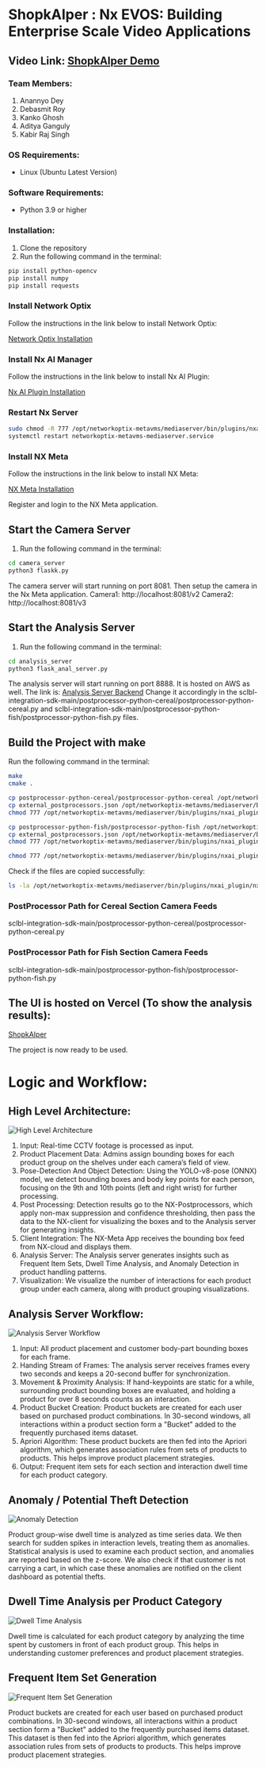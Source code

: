 # ShopkAIper : Nx EVOS: Building Enterprise Scale Video Applications

## Video Link: [ShopkAIper Demo](https://youtu.be/nNh7WxDYlZQ)

### Team Members:

1. Anannyo Dey
2. Debasmit Roy
3. Kanko Ghosh
4. Aditya Ganguly
5. Kabir Raj Singh

### OS Requirements: 

- Linux (Ubuntu Latest Version)

### Software Requirements:

- Python 3.9 or higher

### Installation:

1. Clone the repository
2. Run the following command in the terminal:

```bash
pip install python-opencv
pip install numpy
pip install requests
```

### Install Network Optix

Follow the instructions in the link below to install Network Optix:

[Network Optix Installation](https://nx.docs.scailable.net/nx-ai-manager/1.-install-network-optix)

### Install Nx AI Manager

Follow the instructions in the link below to install Nx AI Plugin:

[Nx AI Plugin Installation](https://nx.docs.scailable.net/nx-ai-manager/2.-install-nx-ai-manager-plugin)

### Restart Nx Server

```bash
sudo chmod -R 777 /opt/networkoptix-metavms/mediaserver/bin/plugins/nxai_plugin
systemctl restart networkoptix-metavms-mediaserver.service
```

### Install NX Meta

Follow the instructions in the link below to install NX Meta:

[NX Meta Installation](https://meta.nxvms.com/download/releases/linux)

Register and login to the NX Meta application.


## Start the Camera Server

1. Run the following command in the terminal:

```bash
cd camera_server
python3 flaskk.py
```

The camera server will start running on port 8081.
Then setup the camera in the Nx Meta application.
Camera1: http://localhost:8081/v2
Camera2: http://localhost:8081/v3


## Start the Analysis Server

1. Run the following command in the terminal:

```bash
cd analysis_server
python3 flask_anal_server.py
```

The analysis server will start running on port 8888.
It is hosted on AWS as well. The link is: [Analysis Server Backend](https://y07iw7clhb.execute-api.ap-southeast-2.amazonaws.com/)
Change it accordingly in the sclbl-integration-sdk-main/postprocessor-python-cereal/postprocessor-python-cereal.py and sclbl-integration-sdk-main/postprocessor-python-fish/postprocessor-python-fish.py files.


## Build the Project with make

Run the following command in the terminal:

```bash
make
cmake .

cp postprocessor-python-cereal/postprocessor-python-cereal /opt/networkoptix-metavms/mediaserver/bin/plugins/nxai_plugin/nxai_manager/postprocessors
cp external_postprocessors.json /opt/networkoptix-metavms/mediaserver/bin/plugins/nxai_plugin/nxai_manager/postprocessors
chmod 777 /opt/networkoptix-metavms/mediaserver/bin/plugins/nxai_plugin/nxai_manager/postprocessors/postprocessor-python-cereal

cp postprocessor-python-fish/postprocessor-python-fish /opt/networkoptix-metavms/mediaserver/bin/plugins/nxai_plugin/nxai_manager/postprocessors
cp external_postprocessors.json /opt/networkoptix-metavms/mediaserver/bin/plugins/nxai_plugin/nxai_manager/postprocessors
chmod 777 /opt/networkoptix-metavms/mediaserver/bin/plugins/nxai_plugin/nxai_manager/postprocessors/postprocessor-python-fish

chmod 777 /opt/networkoptix-metavms/mediaserver/bin/plugins/nxai_plugin/nxai_manager/postprocessors/external_postprocessors.json
```

Check if the files are copied successfully:

```bash
ls -la /opt/networkoptix-metavms/mediaserver/bin/plugins/nxai_plugin/nxai_manager/postprocessors
```

### PostProcessor Path for Cereal Section Camera Feeds

sclbl-integration-sdk-main/postprocessor-python-cereal/postprocessor-python-cereal.py


### PostProcessor Path for Fish Section Camera Feeds

sclbl-integration-sdk-main/postprocessor-python-fish/postprocessor-python-fish.py

## The UI is hosted on Vercel (To show the analysis results):

[ShopkAIper](https://nvexos-ui.vercel.app/)

The project is now ready to be used.



# Logic and Workflow:

## High Level Architecture:

![High Level Architecture](images/hld.png)

1. Input: Real-time CCTV footage is processed as input.
2. Product Placement Data: Admins assign bounding boxes for each product group on the shelves under each camera’s field of view.
3. Pose-Detection And Object Detection: Using the YOLO-v8-pose (ONNX) model, we detect bounding boxes and body key points for each person, focusing on the 9th and 10th points (left and right wrist) for further processing.
4. Post Processing: Detection results go to the NX-Postprocessors, which apply non-max suppression and confidence thresholding, then pass the data to the NX-client for visualizing the boxes and to the Analysis server for generating insights.
5. Client Integration: The NX-Meta App receives the bounding box feed from NX-cloud and displays them.
6. Analysis Server: The Analysis server generates insights such as Frequent Item Sets, Dwell Time Analysis, and Anomaly Detection in product handling patterns.
7. Visualization: We visualize the number of interactions for each product group under each camera, along with product grouping visualizations.


## Analysis Server Workflow:

![Analysis Server Workflow](images/anl.png)

1. Input: All product placement and customer body-part bounding boxes for each frame.
2. Handing Stream of Frames: The analysis server receives frames every two seconds and keeps a 20-second buffer for synchronization.
3. Movement & Proximity Analysis: If hand-keypoints are static for a while, surrounding product bounding boxes are evaluated, and holding a product for over 8 seconds counts as an interaction.
4. Product Bucket Creation: Product buckets are created for each user based on purchased product combinations. In 30-second windows, all interactions within a product section form a "Bucket" added to the frequently purchased items dataset.
5. Apriori Algorithm: These product buckets are then fed into the Apriori algorithm, which generates association rules from sets of products to products. This helps improve product placement strategies.
6. Output: Frequent item sets for each section and interaction dwell time for each product category.


## Anomaly / Potential Theft Detection

![Anomaly Detection](images/anm.png)

Product group-wise dwell time is analyzed as time series data. We then search for sudden spikes in interaction levels, treating them as anomalies. Statistical analysis is used to examine each product section, and anomalies are reported based on the z-score. We also check if that customer is not carrying a cart,  in which case these anomalies are notified on the client dashboard as potential thefts.

## Dwell Time Analysis per Product Category

![Dwell Time Analysis](images/crl.png)

Dwell time is calculated for each product category by analyzing the time spent by customers in front of each product group. This helps in understanding customer preferences and product placement strategies.

## Frequent Item Set Generation

![Frequent Item Set Generation](images/freq.png)

Product buckets are created for each user based on purchased product combinations. In 30-second windows, all interactions within a product section form a "Bucket" added to the frequently purchased items dataset. This dataset is then fed into the Apriori algorithm, which generates association rules from sets of products to products. This helps improve product placement strategies.
